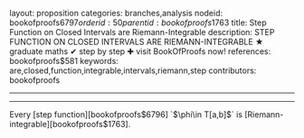 layout: proposition
categories: branches,analysis
nodeid: bookofproofs$6797
orderid: 50
parentid: bookofproofs$1763
title: Step Function on Closed Intervals are Riemann-Integrable
description: STEP FUNCTION ON CLOSED INTERVALS ARE RIEMANN-INTEGRABLE ★ graduate maths ✔ step by step ✚ visit BookOfProofs now!
references: bookofproofs$581
keywords: are,closed,function,integrable,intervals,riemann,step
contributors: bookofproofs

---


---

Every [step function][bookofproofs$6796] `$\phi\in T[a,b]$` is [Riemann-integrable][bookofproofs$1763].